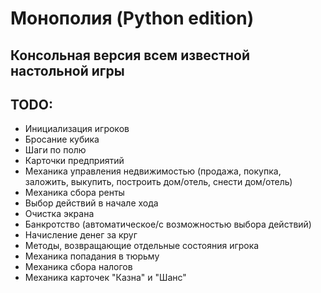 # Монополия (Python edition)
## Консольная версия всем известной настольной игры

## TODO:

* Инициализация игроков
* Бросание кубика
* Шаги по полю
* Карточки предприятий
* Механика управления недвижимостью (продажа, покупка, заложить, выкупить, построить дом/отель, снести дом/отель)
* Механика сбора ренты
* Выбор действий в начале хода
* Очистка экрана
* Банкротство (автоматическое/с возможностью выбора действий)
* Начисление денег за круг
* Методы, возвращающие отдельные состояния игрока
* Механика попадания в тюрьму
* Механика сбора налогов
* Механика карточек "Казна" и "Шанс"
